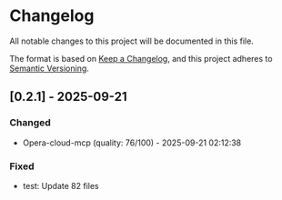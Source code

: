 # Changelog

All notable changes to this project will be documented in this file.

The format is based on [Keep a Changelog](https://keepachangelog.com/en/1.0.0/),
and this project adheres to [Semantic Versioning](https://semver.org/spec/v2.0.0.html).

## [0.2.1] - 2025-09-21

### Changed

- Opera-cloud-mcp (quality: 76/100) - 2025-09-21 02:12:38

### Fixed

- test: Update 82 files
